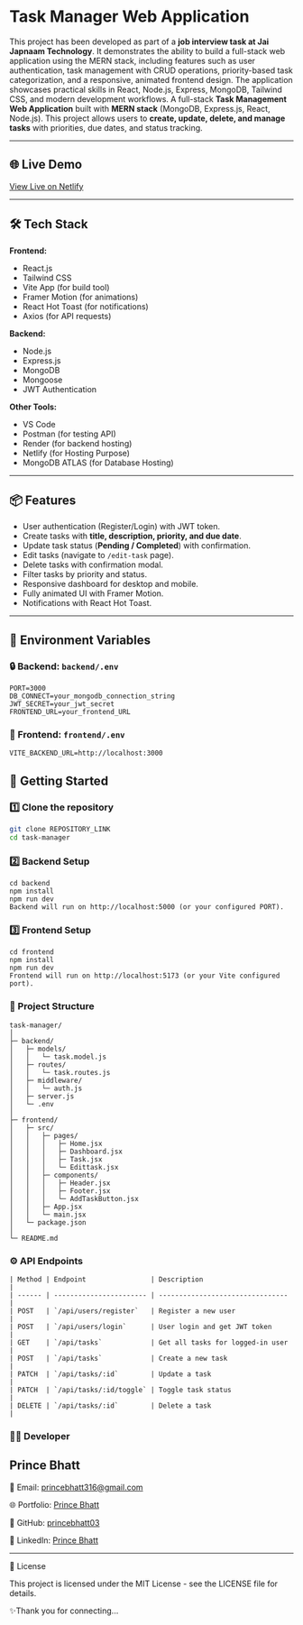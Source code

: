 # Task Manager Web Application
This project has been developed as part of a **job interview task at Jai Japnaam Technology**. It demonstrates the ability to build a full-stack web application using the MERN stack, including features such as user authentication, task management with CRUD operations, priority-based task categorization, and a responsive, animated frontend design. The application showcases practical skills in React, Node.js, Express, MongoDB, Tailwind CSS, and modern development workflows.
A full-stack **Task Management Web Application** built with **MERN stack** (MongoDB, Express.js, React, Node.js). This project allows users to **create, update, delete, and manage tasks** with priorities, due dates, and status tracking.  

---

## 🌐 Live Demo

[View Live on Netlify](https://task-manager-job-task.netlify.app)

---

## 🛠 Tech Stack

**Frontend:**  
- React.js  
- Tailwind CSS
- Vite App (for build tool)
- Framer Motion (for animations)  
- React Hot Toast (for notifications)  
- Axios (for API requests)  

**Backend:**  
- Node.js  
- Express.js  
- MongoDB 
- Mongoose  
- JWT Authentication  

**Other Tools:**  
- VS Code  
- Postman (for testing API)  
- Render (for backend hosting)
- Netlify (for Hosting Purpose)
- MongoDB ATLAS (for Database Hosting)

---

## 📦 Features

- User authentication (Register/Login) with JWT token.  
- Create tasks with **title, description, priority, and due date**.  
- Update task status (**Pending / Completed**) with confirmation.  
- Edit tasks (navigate to `/edit-task` page).  
- Delete tasks with confirmation modal.  
- Filter tasks by priority and status.  
- Responsive dashboard for desktop and mobile.  
- Fully animated UI with Framer Motion.  
- Notifications with React Hot Toast.  

---

## 🔑 Environment Variables

### 🔒 Backend: `backend/.env`
```env
PORT=3000
DB_CONNECT=your_mongodb_connection_string
JWT_SECRET=your_jwt_secret
FRONTEND_URL=your_frontend_URL
```
### 🎯 Frontend: `frontend/.env`
```env
VITE_BACKEND_URL=http://localhost:3000
```
## 🚀 Getting Started

### 1️⃣ Clone the repository
```bash
git clone REPOSITORY_LINK
cd task-manager
```
### 2️⃣ Backend Setup
```
cd backend
npm install
npm run dev
Backend will run on http://localhost:5000 (or your configured PORT).
```
### 3️⃣ Frontend Setup
```
cd frontend
npm install
npm run dev
Frontend will run on http://localhost:5173 (or your Vite configured port).
```
### 📂 Project Structure
```
task-manager/
│
├─ backend/
│   ├─ models/
│   │   └─ task.model.js
│   ├─ routes/
│   │   └─ task.routes.js
│   ├─ middleware/
│   │   └─ auth.js
│   ├─ server.js
│   └─ .env
│
├─ frontend/
│   ├─ src/
│   │   ├─ pages/
│   │   │   ├─ Home.jsx
│   │   │   ├─ Dashboard.jsx
│   │   │   ├─ Task.jsx
│   │   │   └─ Edittask.jsx
│   │   ├─ components/
│   │   │   ├─ Header.jsx
│   │   │   ├─ Footer.jsx
│   │   │   └─ AddTaskButton.jsx
│   │   ├─ App.jsx
│   │   └─ main.jsx
│   └─ package.json
│
└─ README.md
```
### ⚙️ API Endpoints
```
| Method | Endpoint                | Description                      |
| ------ | ----------------------- | -------------------------------- |
| POST   | `/api/users/register`   | Register a new user              |
| POST   | `/api/users/login`      | User login and get JWT token     |
| GET    | `/api/tasks`            | Get all tasks for logged-in user |
| POST   | `/api/tasks`            | Create a new task                |
| PATCH  | `/api/tasks/:id`        | Update a task                    |
| PATCH  | `/api/tasks/:id/toggle` | Toggle task status               |
| DELETE | `/api/tasks/:id`        | Delete a task                    |
```

### 🧑‍💻 Developer

Prince Bhatt
---
📧 Email: princebhatt316@gmail.com

🌐 Portfolio: [Prince Bhatt](https://princebhatt03.github.io/Portfolio)

💼 GitHub: [princebhatt03](https://github.com/princebhatt03)

💬 LinkedIn: [Prince Bhatt](https://www.linkedin.com/in/prince-bhatt-0958a725a/)

--- 
📄 License

This project is licensed under the MIT License - see the LICENSE
 file for details.
 
✨Thank you for connecting...
